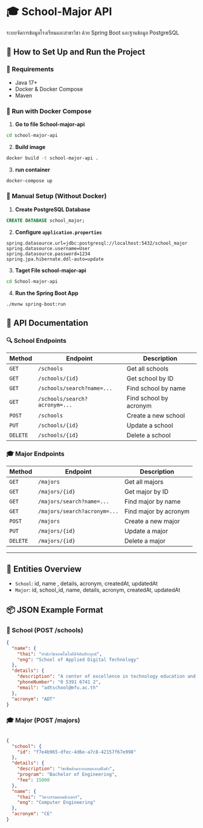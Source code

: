 
# 🎓 School-Major API

ระบบจัดการข้อมูลโรงเรียนและสาขาวิชา ด้วย Spring Boot และฐานข้อมูล PostgreSQL

## 🚀 How to Set Up and Run the Project

### 🧱 Requirements

- Java 17+
- Docker & Docker Compose
- Maven

### 🐳 Run with Docker Compose

1. **Go to file School-major-api**

```bash
cd school-major-api
```

2. **Build image**

```bash
docker build -t school-major-api .
```

3. **run container**

```bash
docker-compose up 
```

### 🔧 Manual Setup (Without Docker)

1. **Create PostgreSQL Database**

```sql
CREATE DATABASE school_major;
```

2. **Configure `application.properties`**

```properties
spring.datasource.url=jdbc:postgresql://localhost:5432/school_major
spring.datasource.username=User
spring.datasource.password=1234
spring.jpa.hibernate.ddl-auto=update
```

3. **Taget File school-major-api**

```bash
cd School-major-api
```

4. **Run the Spring Boot App**

```bash
./mvnw spring-boot:run
```


## 📡 API Documentation

### 🔍 School Endpoints

| Method | Endpoint | Description |
|--------|----------|-------------|
| `GET`  | `/schools` | Get all schools |
| `GET`  | `/schools/{id}` | Get school by ID |
| `GET` | `/schools/search?name=...` | Find school by name |
| `GET` | `/schools/search?acronym=...` | Find school by acronym |
| `POST` | `/schools` | Create a new school |
| `PUT`  | `/schools/{id}` | Update a school |
| `DELETE` | `/schools/{id}` | Delete a school |

### 🎓 Major Endpoints

| Method | Endpoint | Description |
|--------|----------|-------------|
| `GET`  | `/majors` | Get all majors |
| `GET`  | `/majors/{id}` | Get major by ID |
| `GET` | `/majors/search?name=...` | Find major by name|
| `GET` | `/majors/search?acronym=...` | Find major by acronym |
| `POST` | `/majors` | Create a new major |
| `PUT`  | `/majors/{id}` | Update a major |
| `DELETE` | `/majors/{id}` | Delete a major |

---

## 📂 Entities Overview

- `School`: id, name , details, acronym, createdAt, updatedAt
- `Major`: id, school_id, name, details, acronym, createdAt, updatedAt

## 📦 JSON Example Format

### 🏫 School (POST /schools)

```Json
{
  "name": {
    "thai": "สำนักวิชาเทคโนโลยีดิจิทัลประยุกต์",
    "eng": "School of Applied Digital Technology"
  },
  "details": {
    "description": "A center of excellence in technology education and innovation.",
    "phoneNumber": "0 5391 6741 2",
    "email": "adtschool@mfu.ac.th"
  },
  "acronym": "ADT"
}
```

### 🎓 Major (POST /majors)

```Json

{
  "school": {
    "id": "f7e4b965-dfec-4d6e-a7c8-42157f67e998"
  },
  "details": {
    "description": "วิชาชีพด้านระบบสมองกลฝังตัว",
    "program": "Bachelor of Engineering",
    "fee": 15000
  },
  "name": {
    "thai": "วิศวกรรมคอมพิวเตอร์",
    "eng": "Computer Engineering"
  },
  "acronym": "CE"
}

```
